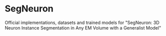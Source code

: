 # SegNeuron
Official implementations, datasets and trained models for "SegNeuron: 3D Neuron Instance Segmentation in
 Any EM Volume with a Generalist Model"
